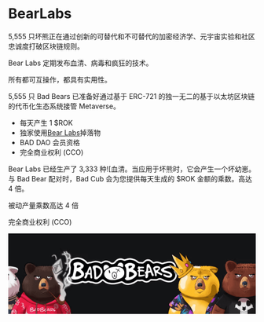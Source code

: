 # BearLabs

5,555 只坏熊正在通过创新的可替代和不可替代的加密经济学、元宇宙实验和社区忠诚度打破区块链规则。

Bear Labs 定期发布血清、病毒和疯狂的技术。

所有都可互操作，都具有实用性。

5,555 只 Bad Bears 已准备好通过基于 ERC-721 的独一无二的基于以太坊区块链的代币化生态系统接管 Metaverse。

- 每天产生 1 $ROK
- 独家使用[Bear Labs](https://www.badbears.io/#labs)掉落物
- BAD DAO 会员资格
- 完全商业权利 (CCO)

Bear Labs 已经生产了 3,333 种![血清。当应用于坏熊时，它会产生一个坏幼崽。与 Bad Bear 配对时，Bad Cub 会为您提供每天生成的 $ROK 金额的乘数。高达 4 倍。

被动产量乘数高达 4 倍

完全商业权利 (CCO)

![nft](微信截图_20220825173344.png)
